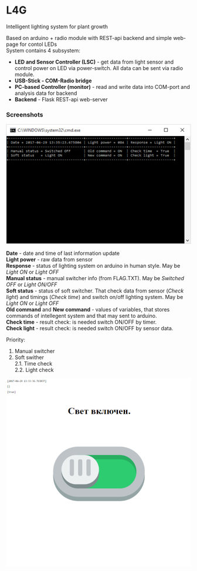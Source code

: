 # L4G
Intelligent lighting system for plant growth
    
Based on arduino + radio module with REST-api backend and simple web-page for contol LEDs  
System contains 4 subsystem:   
* **LED and Sensor Controller (LSC)** - get data from light sensor and control power on LED via power-switch. All data can be sent via radio module.
* **USB-Stick - COM-Radio bridge**
* **PC-based Controller (monitor)** - read and write data into COM-port and analysis data for backend
* **Backend** - Flask REST-api web-server
  
### Screenshots
![PC-based Controller (monitor)](https://github.com/Star-forge/L4G/raw/master/docs/img/monitor.png)
  
**Date** - date and time of last information update   
**Light power** - raw data from sensor  
**Response** - status of lighting system on arduino in human style.
May be *Light ON* or *Light OFF*  
**Manual status** - manual switcher info (from FLAG.TXT).
May be *Switched OFF* or *Light ON/OFF*  
**Soft status** - status of soft switcher.
That check data from sensor (*Check light*) and timings (*Check time*)
and switch on/off lighting system. May be *Light ON* or *Light OFF*  
**Old command** and **New command** - values of variables,
that stores commands of intellegent system and that may sent to arduino.  
**Check time** - result check: is needed switch ON/OFF by timer.  
**Check light** - result check: is needed switch ON/OFF by sensor data.  
  
Priority:  
1. Manual switcher  
2. Soft swither  
    2.1. Time check  
    2.2. Light check  

![Site](https://github.com/Star-forge/L4G/raw/master/docs/img/site.PNG)
